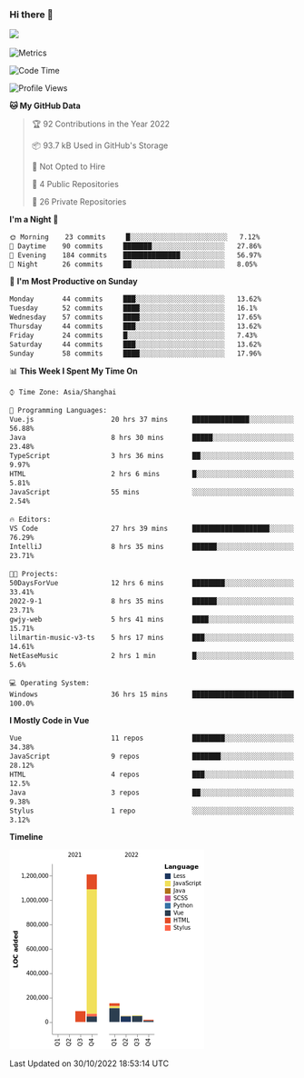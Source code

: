 ### Hi there 👋
![](https://github-readme-stats.vercel.app/api?username=Jamartin-create)

![Metrics](https://metrics.lecoq.io/Jamartin-create?template=classic&base.activity=0&base.community=0&base.repositories=0&isocalendar=1&calendar=1&languages=1&base=header%2C%20activity%2C%20community%2C%20repositories%2C%20metadata&base.indepth=false&base.hireable=false&isocalendar=false&isocalendar.duration=full-year&languages=false&languages.limit=8&languages.threshold=0%25&languages.other=false&languages.colors=github&languages.sections=most-used&languages.indepth=false&languages.analysis.timeout=15&languages.categories=markup%2C%20programming&languages.recent.categories=markup%2C%20programming&languages.recent.load=300&languages.recent.days=14&calendar=false&calendar.limit=1&config.timezone=Asia%2FShanghai)

<!--START_SECTION:waka-->
![Code Time](http://img.shields.io/badge/Code%20Time-338%20hrs%2034%20mins-blue)

![Profile Views](http://img.shields.io/badge/Profile%20Views-1-blue)

**🐱 My GitHub Data** 

> 🏆 92 Contributions in the Year 2022
 > 
> 📦 93.7 kB Used in GitHub's Storage 
 > 
> 🚫 Not Opted to Hire
 > 
> 📜 4 Public Repositories 
 > 
> 🔑 26 Private Repositories  
 > 
**I'm a Night 🦉** 

```text
🌞 Morning    23 commits     █░░░░░░░░░░░░░░░░░░░░░░░░   7.12% 
🌆 Daytime    90 commits     ███████░░░░░░░░░░░░░░░░░░   27.86% 
🌃 Evening    184 commits    ██████████████░░░░░░░░░░░   56.97% 
🌙 Night      26 commits     ██░░░░░░░░░░░░░░░░░░░░░░░   8.05%

```
📅 **I'm Most Productive on Sunday** 

```text
Monday       44 commits     ███░░░░░░░░░░░░░░░░░░░░░░   13.62% 
Tuesday      52 commits     ████░░░░░░░░░░░░░░░░░░░░░   16.1% 
Wednesday    57 commits     ████░░░░░░░░░░░░░░░░░░░░░   17.65% 
Thursday     44 commits     ███░░░░░░░░░░░░░░░░░░░░░░   13.62% 
Friday       24 commits     █░░░░░░░░░░░░░░░░░░░░░░░░   7.43% 
Saturday     44 commits     ███░░░░░░░░░░░░░░░░░░░░░░   13.62% 
Sunday       58 commits     ████░░░░░░░░░░░░░░░░░░░░░   17.96%

```


📊 **This Week I Spent My Time On** 

```text
⌚︎ Time Zone: Asia/Shanghai

💬 Programming Languages: 
Vue.js                   20 hrs 37 mins      ██████████████░░░░░░░░░░░   56.88% 
Java                     8 hrs 30 mins       █████░░░░░░░░░░░░░░░░░░░░   23.48% 
TypeScript               3 hrs 36 mins       ██░░░░░░░░░░░░░░░░░░░░░░░   9.97% 
HTML                     2 hrs 6 mins        █░░░░░░░░░░░░░░░░░░░░░░░░   5.81% 
JavaScript               55 mins             ░░░░░░░░░░░░░░░░░░░░░░░░░   2.54%

🔥 Editors: 
VS Code                  27 hrs 39 mins      ███████████████████░░░░░░   76.29% 
IntelliJ                 8 hrs 35 mins       ██████░░░░░░░░░░░░░░░░░░░   23.71%

🐱‍💻 Projects: 
50DaysForVue             12 hrs 6 mins       ████████░░░░░░░░░░░░░░░░░   33.41% 
2022-9-1                 8 hrs 35 mins       ██████░░░░░░░░░░░░░░░░░░░   23.71% 
gwjy-web                 5 hrs 41 mins       ████░░░░░░░░░░░░░░░░░░░░░   15.71% 
lilmartin-music-v3-ts    5 hrs 17 mins       ███░░░░░░░░░░░░░░░░░░░░░░   14.61% 
NetEaseMusic             2 hrs 1 min         █░░░░░░░░░░░░░░░░░░░░░░░░   5.6%

💻 Operating System: 
Windows                  36 hrs 15 mins      █████████████████████████   100.0%

```

**I Mostly Code in Vue** 

```text
Vue                      11 repos            ████████░░░░░░░░░░░░░░░░░   34.38% 
JavaScript               9 repos             ███████░░░░░░░░░░░░░░░░░░   28.12% 
HTML                     4 repos             ███░░░░░░░░░░░░░░░░░░░░░░   12.5% 
Java                     3 repos             ██░░░░░░░░░░░░░░░░░░░░░░░   9.38% 
Stylus                   1 repo              ░░░░░░░░░░░░░░░░░░░░░░░░░   3.12%

```


**Timeline**

![Chart not found](https://raw.githubusercontent.com/Jamartin-create/Jamartin-create/master/charts/bar_graph.png) 


 Last Updated on 30/10/2022 18:53:14 UTC
<!--END_SECTION:waka-->
